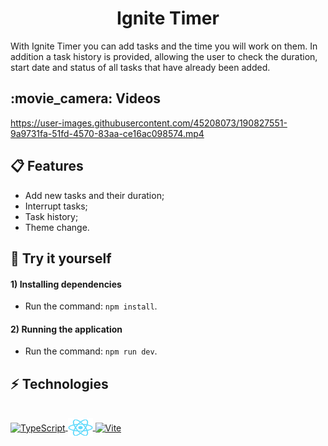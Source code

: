 <h1 align=center>Ignite Timer</h1>

With Ignite Timer you can add tasks and the time you will work on them. In addition a task history is provided, allowing the user to check the duration, start date and status of all tasks that have already been added.
<h2>:movie_camera: Videos</h2>

https://user-images.githubusercontent.com/45208073/190827551-9a9731fa-51fd-4570-83aa-ce16ac098574.mp4

## :clipboard: Features
 - Add new tasks and their duration;
 - Interrupt tasks;
 - Task history;
 - Theme change.
 
## :rocket: Try it yourself
#### 1) Installing dependencies
- Run the command: ``npm install``.

#### 2) Running the application
- Run the command: ``npm run dev``.
  
 ## :zap: Technologies
  <div style="display: inline_block"><br>
   <a href="https://www.typescriptlang.org/">
     <img align="center" alt="TypeScript" height="30" width="40" src="https://cdn.jsdelivr.net/gh/devicons/devicon/icons/typescript/typescript-original.svg">
   </a>
   <a href="https://reactjs.org/">
    <img align="center" alt="ReactJS" height="30" width="40" src="https://raw.githubusercontent.com/devicons/devicon/master/icons/react/react-original.svg">
   </a>
    <a href="https://vitejs.dev/">
    <img align="center" alt="Vite" height="30" width="40" src="https://www.svgrepo.com/show/354521/vitejs.svg">
   </a>
  </div>
